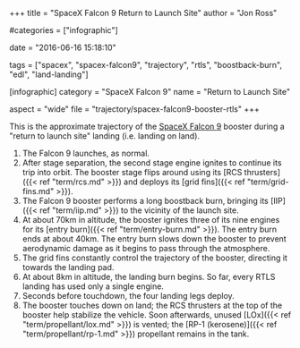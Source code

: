 +++
title = "SpaceX Falcon 9 Return to Launch Site"
author = "Jon Ross"

#categories = ["infographic"]

date = "2016-06-16 15:18:10"

tags = ["spacex", "spacex-falcon9", "trajectory", "rtls", "boostback-burn", "edl", "land-landing"]

[infographic]
category = "SpaceX Falcon 9"
name = "Return to Launch Site"

aspect = "wide"
file = "trajectory/spacex-falcon9-booster-rtls"
+++

This is the approximate trajectory of the
[SpaceX Falcon 9](/tags/spacex-falcon9) booster during a "return to
launch site" landing (i.e. landing on land).

<!--more-->

1. The Falcon 9 launches, as normal.
2. After stage separation, the second stage engine ignites to continue
   its trip into orbit. The booster stage flips around using its
   [RCS thrusters]({{< ref "term/rcs.md" >}}) and deploys its
   [grid fins]({{< ref "term/grid-fins.md" >}}).
3. The Falcon 9 booster performs a long boostback burn, bringing its
   [IIP]({{< ref "term/iip.md" >}}) to the vicinity of the launch site.
4. At about 70km in altitude, the booster ignites three of its nine
   engines for its [entry burn]({{< ref "term/entry-burn.md" >}}). The
   entry burn ends at about 40km. The entry burn slows down the
   booster to prevent aerodynamic damage as it begins to pass through
   the atmosphere.
5. The grid fins constantly control the trajectory of the booster,
   directing it towards the landing pad.
6. At about 8km in altitude, the landing burn begins. So far, every
   RTLS landing has used only a single engine.
7. Seconds before touchdown, the four landing legs deploy.
8. The booster touches down on land; the RCS thrusters at the top of
   the booster help stabilize the vehicle. Soon afterwards, unused
   [LOx]({{< ref "term/propellant/lox.md" >}}) is vented; the
   [RP-1 (kerosene)]({{< ref "term/propellant/rp-1.md" >}}) propellant
   remains in the tank.

